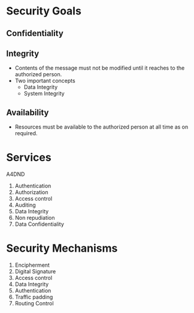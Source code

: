 # Security Goals

## Confidentiality 
## Integrity
- Contents of the message must not be modified until it reaches to the authorized person.
- Two important concepts
	- Data Integrity 
	- System Integrity
## Availability
- Resources must be available to the authorized person at all time as on required. 

# Services

A4DND
1) Authentication
2) Authorization
3) Access control 
4) Auditing
5) Data Integrity
6) Non repudiation
8) Data Confidentiality

# Security Mechanisms

1) Encipherment
2) Digital Signature
3) Access control
4) Data Integrity
5) Authentication
6) Traffic padding
7) Routing Control